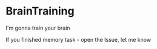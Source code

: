 # BrainTraining

I'm gonna train your brain


If you finished memory task - open the Issue, let me know